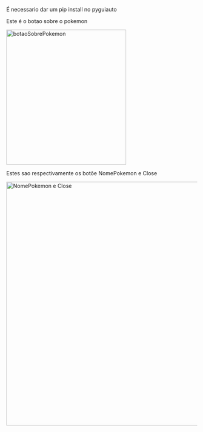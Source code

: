 É necessario dar um pip install no pyguiauto




Este é o botao sobre o pokemon

<img width="316" height="355" alt="botaoSobrePokemon" src="https://github.com/user-attachments/assets/951ab229-59ce-4034-be63-5818e9cd5f94" />





Estes sao respectivamente os botõe NomePokemon e Close

<img width="812" height="641" alt="NomePokemon e Close" src="https://github.com/user-attachments/assets/9771897c-c4e6-481b-a473-624c7d99ea71" />
